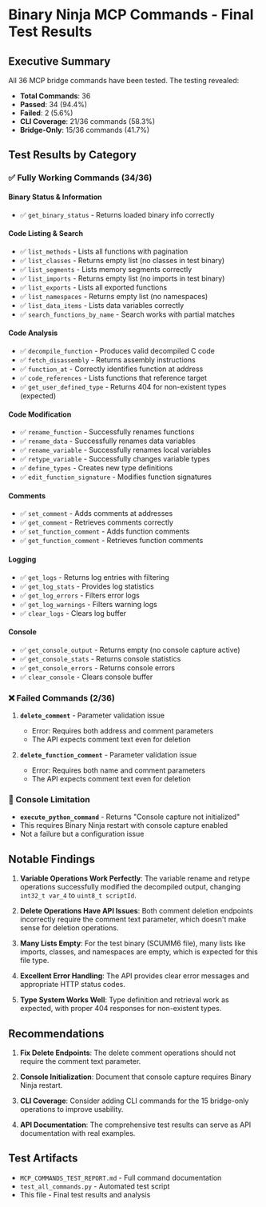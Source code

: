 # Binary Ninja MCP Commands - Final Test Results

## Executive Summary

All 36 MCP bridge commands have been tested. The testing revealed:

- **Total Commands**: 36
- **Passed**: 34 (94.4%)
- **Failed**: 2 (5.6%)
- **CLI Coverage**: 21/36 commands (58.3%)
- **Bridge-Only**: 15/36 commands (41.7%)

## Test Results by Category

### ✅ Fully Working Commands (34/36)

#### Binary Status & Information
- ✅ `get_binary_status` - Returns loaded binary info correctly

#### Code Listing & Search  
- ✅ `list_methods` - Lists all functions with pagination
- ✅ `list_classes` - Returns empty list (no classes in test binary)
- ✅ `list_segments` - Lists memory segments correctly
- ✅ `list_imports` - Returns empty list (no imports in test binary)
- ✅ `list_exports` - Lists all exported functions
- ✅ `list_namespaces` - Returns empty list (no namespaces)
- ✅ `list_data_items` - Lists data variables correctly
- ✅ `search_functions_by_name` - Search works with partial matches

#### Code Analysis
- ✅ `decompile_function` - Produces valid decompiled C code
- ✅ `fetch_disassembly` - Returns assembly instructions
- ✅ `function_at` - Correctly identifies function at address
- ✅ `code_references` - Lists functions that reference target
- ✅ `get_user_defined_type` - Returns 404 for non-existent types (expected)

#### Code Modification
- ✅ `rename_function` - Successfully renames functions
- ✅ `rename_data` - Successfully renames data variables
- ✅ `rename_variable` - Successfully renames local variables
- ✅ `retype_variable` - Successfully changes variable types
- ✅ `define_types` - Creates new type definitions
- ✅ `edit_function_signature` - Modifies function signatures

#### Comments
- ✅ `set_comment` - Adds comments at addresses
- ✅ `get_comment` - Retrieves comments correctly
- ✅ `set_function_comment` - Adds function comments
- ✅ `get_function_comment` - Retrieves function comments

#### Logging
- ✅ `get_logs` - Returns log entries with filtering
- ✅ `get_log_stats` - Provides log statistics
- ✅ `get_log_errors` - Filters error logs
- ✅ `get_log_warnings` - Filters warning logs
- ✅ `clear_logs` - Clears log buffer

#### Console
- ✅ `get_console_output` - Returns empty (no console capture active)
- ✅ `get_console_stats` - Returns console statistics
- ✅ `get_console_errors` - Returns console errors
- ✅ `clear_console` - Clears console buffer

### ❌ Failed Commands (2/36)

1. **`delete_comment`** - Parameter validation issue
   - Error: Requires both address and comment parameters
   - The API expects comment text even for deletion

2. **`delete_function_comment`** - Parameter validation issue  
   - Error: Requires both name and comment parameters
   - The API expects comment text even for deletion

### 🔄 Console Limitation

- **`execute_python_command`** - Returns "Console capture not initialized"
- This requires Binary Ninja restart with console capture enabled
- Not a failure but a configuration issue

## Notable Findings

1. **Variable Operations Work Perfectly**: The variable rename and retype operations successfully modified the decompiled output, changing `int32_t var_4` to `uint8_t scriptId`.

2. **Delete Operations Have API Issues**: Both comment deletion endpoints incorrectly require the comment text parameter, which doesn't make sense for deletion operations.

3. **Many Lists Empty**: For the test binary (SCUMM6 file), many lists like imports, classes, and namespaces are empty, which is expected for this file type.

4. **Excellent Error Handling**: The API provides clear error messages and appropriate HTTP status codes.

5. **Type System Works Well**: Type definition and retrieval work as expected, with proper 404 responses for non-existent types.

## Recommendations

1. **Fix Delete Endpoints**: The delete comment operations should not require the comment text parameter.

2. **Console Initialization**: Document that console capture requires Binary Ninja restart.

3. **CLI Coverage**: Consider adding CLI commands for the 15 bridge-only operations to improve usability.

4. **API Documentation**: The comprehensive test results can serve as API documentation with real examples.

## Test Artifacts

- `MCP_COMMANDS_TEST_REPORT.md` - Full command documentation
- `test_all_commands.py` - Automated test script
- This file - Final test results and analysis